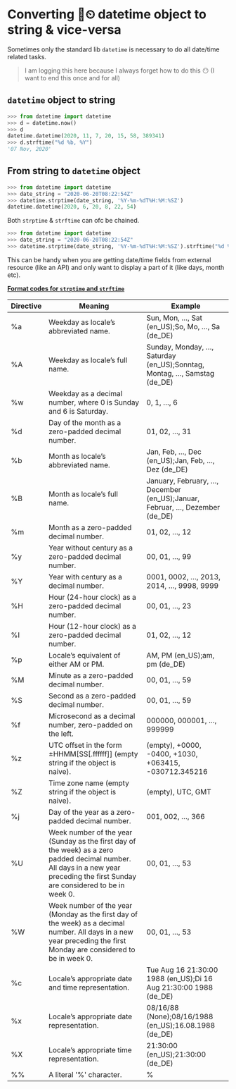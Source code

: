 # Converting 📅⏲ datetime object to string & vice-versa
<!-- 7 Nov, 2020 -->

Sometimes only the standard lib `datetime` is necessary to do all date/time related tasks. 

> I am logging this here because I always forget how to do this 😶 (I want to end this once and for all)

## `datetime` object to string

```python
>>> from datetime import datetime
>>> d = datetime.now()
>>> d
datetime.datetime(2020, 11, 7, 20, 15, 58, 389341)
>>> d.strftime("%d %b, %Y")
'07 Nov, 2020'
```

## From string to `datetime` object

```python
>>> from datetime import datetime
>>> date_string = "2020-06-20T08:22:54Z"
>>> datetime.strptime(date_string, '%Y-%m-%dT%H:%M:%SZ')
datetime.datetime(2020, 6, 20, 8, 22, 54)
```

Both `strptime` & `strftime` can ofc be chained.

```python
>>> from datetime import datetime
>>> date_string = "2020-06-20T08:22:54Z"
>>> datetime.strptime(date_string, '%Y-%m-%dT%H:%M:%SZ').strftime("%d %b, %Y")
```

This can be handy when you are getting date/time fields from external resource (like an API) and only want to display a part of it (like days, month etc).

[**Format codes for `strptime` and `strftime`**](https://docs.python.org/3/library/datetime.html#strftime-and-strptime-format-codes)

|Directive|Meaning|Example|
|--- |--- |--- |
|%a|Weekday as locale’s abbreviated name.|Sun, Mon, …, Sat (en_US);So, Mo, …, Sa (de_DE)|
|%A|Weekday as locale’s full name.|Sunday, Monday, …, Saturday (en_US);Sonntag, Montag, …, Samstag (de_DE)|
|%w|Weekday as a decimal number, where 0 is Sunday and 6 is Saturday.|0, 1, …, 6|
|%d|Day of the month as a zero-padded decimal number.|01, 02, …, 31|
|%b|Month as locale’s abbreviated name.|Jan, Feb, …, Dec (en_US);Jan, Feb, …, Dez (de_DE)|
|%B|Month as locale’s full name.|January, February, …, December (en_US);Januar, Februar, …, Dezember (de_DE)|
|%m|Month as a zero-padded decimal number.|01, 02, …, 12|
|%y|Year without century as a zero-padded decimal number.|00, 01, …, 99|
|%Y|Year with century as a decimal number.|0001, 0002, …, 2013, 2014, …, 9998, 9999|
|%H|Hour (24-hour clock) as a zero-padded decimal number.|00, 01, …, 23|
|%I|Hour (12-hour clock) as a zero-padded decimal number.|01, 02, …, 12|
|%p|Locale’s equivalent of either AM or PM.|AM, PM (en_US);am, pm (de_DE)|
|%M|Minute as a zero-padded decimal number.|00, 01, …, 59|
|%S|Second as a zero-padded decimal number.|00, 01, …, 59|
|%f|Microsecond as a decimal number, zero-padded on the left.|000000, 000001, …, 999999|
|%z|UTC offset in the form ±HHMM[SS[.ffffff]] (empty string if the object is naive).|(empty), +0000, -0400, +1030, +063415, -030712.345216|
|%Z|Time zone name (empty string if the object is naive).|(empty), UTC, GMT|
|%j|Day of the year as a zero-padded decimal number.|001, 002, …, 366|
|%U|Week number of the year (Sunday as the first day of the week) as a zero padded decimal number. All days in a new year preceding the first Sunday are considered to be in week 0.|00, 01, …, 53|
|%W|Week number of the year (Monday as the first day of the week) as a decimal number. All days in a new year preceding the first Monday are considered to be in week 0.|00, 01, …, 53|
|%c|Locale’s appropriate date and time representation.|Tue Aug 16 21:30:00 1988 (en_US);Di 16 Aug 21:30:00 1988 (de_DE)|
|%x|Locale’s appropriate date representation.|08/16/88 (None);08/16/1988 (en_US);16.08.1988 (de_DE)|
|%X|Locale’s appropriate time representation.|21:30:00 (en_US);21:30:00 (de_DE)|
|%%|A literal '%' character.|%|

